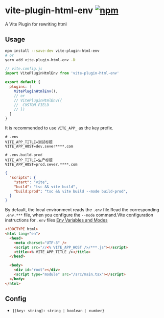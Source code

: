 # vite-plugin-html-env [![npm](https://img.shields.io/npm/v/vite-plugin-html-env.svg)](https://npmjs.com/package/vite-plugin-html-env)

A Vite Plugin for rewriting html

## Usage
```sh
npm install --save-dev vite-plugin-html-env
# or
yarn add vite-plugin-html-env -D
```

```js
// vite.config.js
import VitePluginHtmlEnv from 'vite-plugin-html-env'

export default {
  plugins: [
    VitePluginHtmlEnv(),
    // or
    // VitePluginHtmlEnv({
    //  CUSTOM_FIELD
    // })
  ]
}
```

It is recommended to use `VITE_APP_` as the key prefix.

```
# .env
VITE_APP_TITLE=测试标题
VITE_APP_HOST=dev.sever****.com

# .env.build-prod
VITE_APP_TITLE=生产标题
VITE_APP_HOST=prod.sever.****.com
```

```json
{
  "scripts": {
    "start": "vite",
    "build": "tsc && vite build",
    "build:prod": "tsc && vite build --mode build-prod",
  }
}
```

By default, the local environment reads the `.env` file.Read the corresponding `.env.***` file, when you configure the `--mode` command.Vite configuration instructions for `.env` files [Env Variables and Modes](https://vitejs.dev/guide/env-and-mode.html#env-variables)

```html
<!DOCTYPE html>
<html lang="en">
  <head>
    <meta charset="UTF-8" />
    <script src="//<% VITE_APP_HOST />/***.js"></script>
    <title><% VITE_APP_TITLE /></title>
  </head>

  <body>
    <div id="root"></div>
    <script type="module" src="/src/main.tsx"></script>
  </body>
</html>
```


## Config

- `{[key: string]: string | boolean | number}`
